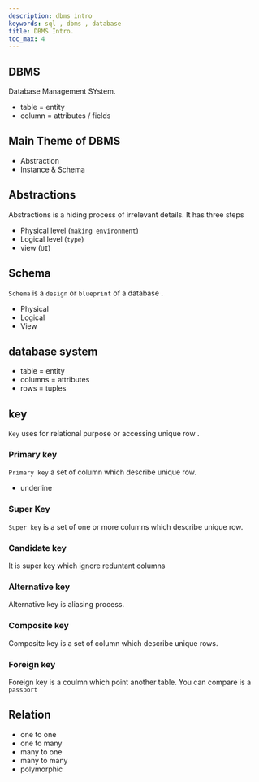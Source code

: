 ```yaml
---
description: dbms intro
keywords: sql , dbms , database
title: DBMS Intro.
toc_max: 4
---
```


## DBMS

Database Management SYstem.
* table = entity
* column = attributes / fields

## Main Theme of DBMS

* Abstraction
* Instance & Schema

## Abstractions

Abstractions is a hiding process of irrelevant details. It has three steps

* Physical level (`making environment`)
* Logical level (`type`)
* view (`UI`)

## Schema

`Schema` is a `design` or `blueprint` of a database .

* Physical
* Logical
* View

## database system

* table = entity
* columns = attributes
* rows = tuples

## key

`Key` uses for relational purpose or accessing unique  row .

### Primary key

`Primary key` a set of column which describe unique row.

* underline

### Super Key

`Super key` is a set of one or more columns which describe unique row.

### Candidate key

It is super key which ignore reduntant columns

### Alternative key

Alternative key is aliasing process.

### Composite key

Composite key is a set of column which describe unique rows.

### Foreign key

Foreign key is a coulmn which point another table. You can compare is a `passport`

## Relation

* one to one
* one to many
* many to one
* many to many
* polymorphic
